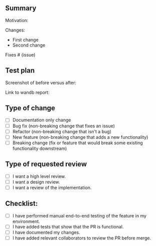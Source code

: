## Summary

<!--- Why is this change required? What problem does it solve? -->

Motivation:

<!--- List all new functionality with high level descriptions. -->

Changes:
- First change
- Second change

<!--- Please link to an existing issue here if one exists. -->

Fixes # (issue)

## Test plan

<!--- Please describe here how your modifications have been tested. -->
<!---  What command line was used to run or test your change? -->
<!---  Provide learning curves if you tested the change with training models. -->

Screenshot of before versus after: <img>

Link to wandb report: <URL>

## Type of change

- [ ] Documentation only change
- [ ] Bug fix (non-breaking change that fixes an issue)
- [ ] Refactor (non-breaking change that isn't a bug)
- [ ] New feature (non-breaking change that adds a new functionality)
- [ ] Breaking change (fix or feature that would break some existing functionality downstream)

## Type of requested review

- [ ] I want a high level review. 
- [ ] I want a design review.
- [ ] I want a review of the implementation.

## Checklist:

- [ ] I have performed manual end-to-end testing of the feature in my environment.
- [ ] I have added tests that show that the PR is functional.
- [ ] I have documented my changes.
- [ ] I have added relevant collaborators to review the PR before merge.
